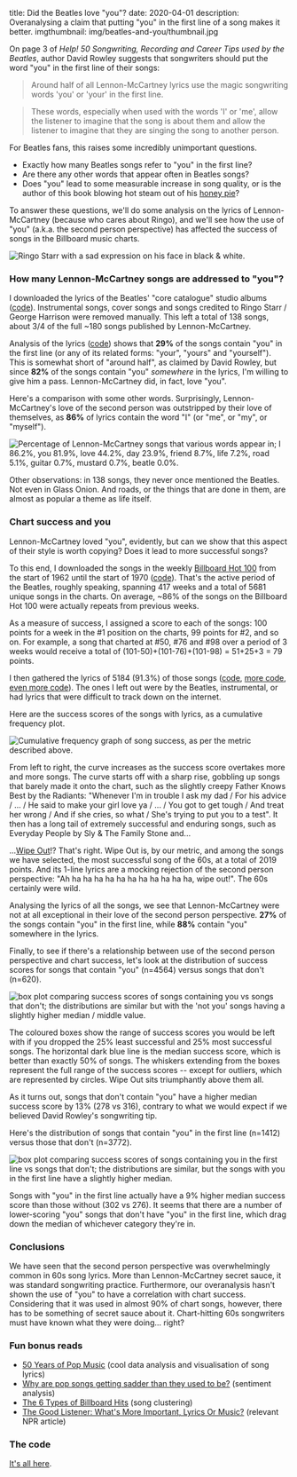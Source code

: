 title: Did the Beatles love "you"?
date: 2020-04-01
description: Overanalysing a claim that putting "you" in the first line of a song makes it better.
imgthumbnail: img/beatles-and-you/thumbnail.jpg

On page 3 of *Help! 50 Songwriting, Recording and Career Tips used by the Beatles*, author David Rowley suggests that songwriters should put the word "you" in the first line of their songs:

> Around half of all Lennon-McCartney lyrics use the magic songwriting words 'you' or 'your' in the first line.

> These words, especially when used with the words 'I' or 'me', allow the listener to imagine that the song is about them and allow the listener to imagine that they are singing the song to another person.

For Beatles fans, this raises some incredibly unimportant questions.

* Exactly how many Beatles songs refer to "you" in the first line?
* Are there any other words that appear often in Beatles songs?
* Does "you" lead to some measurable increase in song quality, or is the author of this book blowing hot steam out of his [honey pie](https://www.youtube.com/watch?v=l-ekNlk5VDM)?

To answer these questions, we'll do some analysis on the lyrics of Lennon-McCartney (because who cares about Ringo), and we'll see how the use of "you" (a.k.a. the second person perspective) has affected the success of songs in the Billboard music charts.

<img src="{{ url_for('static', filename='img/beatles-and-you/sad-ringo.jpeg') }}"
     alt="Ringo Starr with a sad expression on his face in black & white."
     class="centered">

### How many Lennon-McCartney songs are addressed to "you"?
I downloaded the lyrics of the Beatles' "core catalogue" studio albums ([code](https://github.com/Kevinpgalligan/BeatlesAndYou/blob/master/beatles_lyrics_scraper.py)). Instrumental songs, cover songs and songs credited to Ringo Starr / George Harrison were removed manually. This left a total of 138 songs, about 3/4 of the full ~180 songs published by Lennon-McCartney.

Analysis of the lyrics ([code](https://github.com/Kevinpgalligan/BeatlesAndYou/blob/master/lyrics_analysis.py)) shows that **29%** of the songs contain "you" in the first line (or any of its related forms: "your", "yours" and "yourself"). This is somewhat short of "around half", as claimed by David Rowley, but since **82%** of the songs contain "you" *somewhere* in the lyrics, I'm willing to give him a pass. Lennon-McCartney did, in fact, love "you".

Here's a comparison with some other words. Surprisingly, Lennon-McCartney's love of the second person was outstripped by their love of themselves, as **86%** of lyrics contain the word "I" (or "me", or "my", or "myself").

<img src="{{ url_for('static', filename='img/beatles-and-you/word-freq-beatles.png') }}"
     alt="Percentage of Lennon-McCartney songs that various words appear in; I 86.2%, you 81.9%, love 44.2%, day 23.9%, friend 8.7%, life 7.2%, road 5.1%, guitar 0.7%, mustard 0.7%, beatle 0.0%."
     class="centered">

Other observations: in 138 songs, they never once mentioned the Beatles. Not even in Glass Onion. And roads, or the things that are done in them, are almost as popular a theme as life itself.

### Chart success and you
Lennon-McCartney loved "you", evidently, but can we show that this aspect of their style is worth copying? Does it lead to more successful songs?

To this end, I downloaded the songs in the weekly [Billboard Hot 100](https://en.wikipedia.org/wiki/Billboard_Hot_100) from the start of 1962 until the start of 1970 ([code](https://github.com/Kevinpgalligan/BeatlesAndYou/blob/master/chart_scrape.py)). That's the active period of the Beatles, roughly speaking, spanning 417 weeks and a total of 5681 unique songs in the charts. On average, ~86% of the songs on the Billboard Hot 100 were actually repeats from previous weeks.

As a measure of success, I assigned a score to each of the songs: 100 points for a week in the #1 position on the charts, 99 points for #2, and so on. For example, a song that charted at #50, #76 and #98 over a period of 3 weeks would receive a total of (101-50)+(101-76)+(101-98) = 51+25+3 = 79 points.

I then gathered the lyrics of 5184 (91.3%) of those songs ([code](https://github.com/Kevinpgalligan/BeatlesAndYou/blob/master/chart_lyrics_scrape.py), [more code](https://github.com/Kevinpgalligan/BeatlesAndYou/blob/master/google_lyrics_scrape.py), [even more code](https://github.com/Kevinpgalligan/BeatlesAndYou/blob/master/general_lyrics_scrape.py)). The ones I left out were by the Beatles, instrumental, or had lyrics that were difficult to track down on the internet.

Here are the success scores of the songs with lyrics, as a cumulative frequency plot.

<img src="{{ url_for('static', filename='img/beatles-and-you/success-scores-cumulative.png') }}"
     alt="Cumulative frequency graph of song success, as per the metric described above."
     class="centered">

From left to right, the curve increases as the success score overtakes more and more songs. The curve starts off with a sharp rise, gobbling up songs that barely made it onto the chart, such as the slightly creepy Father Knows Best by the Radiants: "Whenever I'm in trouble I ask my dad / For his advice / ... / He said to make your girl love ya / ... / You got to get tough / And treat her wrong / And if she cries, so what / She's trying to put you to a test". It then has a long tail of extremely successful and enduring songs, such as Everyday People by Sly & The Family Stone and...

...[Wipe Out](https://www.youtube.com/watch?v=p13yZAjhU0M)!? That's right. Wipe Out is, by our metric, and among the songs we have selected, the most successful song of the 60s, at a total of 2019 points. And its 1-line lyrics are a mocking rejection of the second person perspective: "Ah ha ha ha ha ha ha ha ha ha ha ha, wipe out!". The 60s certainly were wild.

Analysing the lyrics of all the songs, we see that Lennon-McCartney were not at all exceptional in their love of the second person perspective. **27%** of the songs contain "you" in the first line, while **88%** contain "you" somewhere in the lyrics.

Finally, to see if there's a relationship between use of the second person perspective and chart success, let's look at the distribution of success scores for songs that contain "you" (n=4564) versus songs that don't (n=620).

<img src="{{ url_for('static', filename='img/beatles-and-you/you-vs-notyou-boxplot.png') }}"
     alt="box plot comparing success scores of songs containing you vs songs that don't; the distributions are similar but with the 'not you' songs having a slightly higher median / middle value."
     class="centered">

The coloured boxes show the range of success scores you would be left with if you dropped the 25% least successful and 25% most successful songs. The horizontal dark blue line is the median success score, which is better than exactly 50% of songs. The whiskers extending from the boxes represent the full range of the success scores -- except for outliers, which are represented by circles. Wipe Out sits triumphantly above them all.

As it turns out, songs that don't contain "you" have a higher median success score by 13% (278 vs 316), contrary to what we would expect if we believed David Rowley's songwriting tip.

Here's the distribution of songs that contain "you" in the first line (n=1412) versus those that don't (n=3772).

<img src="{{ url_for('static', filename='img/beatles-and-you/youfirstline-vs-notyoufirstline-boxplot.png') }}"
     alt="box plot comparing success scores of songs containing you in the first line vs songs that don't; the distributions are similar, but the songs with you in the first line have a slightly higher median."
     class="centered">

Songs with "you" in the first line actually have a 9% higher median success score than those without (302 vs 276). It seems that there are a number of lower-scoring "you" songs that don't have "you" in the first line, which drag down the median of whichever category they're in.

### Conclusions
We have seen that the second person perspective was overwhelmingly common in 60s song lyrics. More than Lennon-McCartney secret sauce, it was standard songwriting practice. Furthermore, our overanalysis hasn't shown the use of "you" to have a correlation with chart success. Considering that it was used in almost 90% of chart songs, however, there has to be something of secret sauce about it. Chart-hitting 60s songwriters must have known what they were doing... right?

### Fun bonus reads
* [50 Years of Pop Music](https://www.kaylinpavlik.com/50-years-of-pop-music/) (cool data analysis and visualisation of song lyrics)
* [Why are pop songs getting sadder than they used to be?](https://aeon.co/ideas/why-are-pop-songs-getting-sadder-than-they-used-to-be) (sentiment analysis)
* [The 6 Types of Billboard Hits](https://medium.com/@latenightfroyo/the-6-types-of-billboard-hits-e0cb2987abf) (song clustering)
* [The Good Listener: What's More Important, Lyrics Or Music?](https://www.npr.org/sections/allsongs/2013/05/29/187168874/the-good-listener-whats-more-important-lyrics-or-music?t=1585780553905) (relevant NPR article)

### The code
[It's all here](https://github.com/Kevinpgalligan/BeatlesAndYou).
